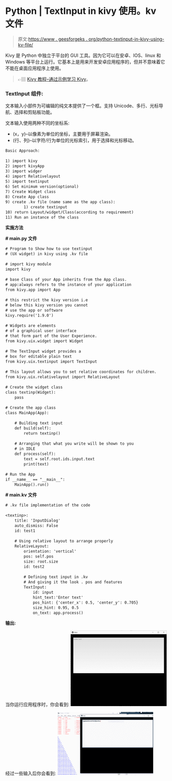 # Python | TextInput in kivy 使用。kv 文件

> 原文:[https://www . geesforgeks . org/python-textinput-in-kivy-using-kv-file/](https://www.geeksforgeeks.org/python-textinput-in-kivy-using-kv-file/)

Kivy 是 Python 中独立于平台的 GUI 工具。因为它可以在安卓、IOS、linux 和 Windows 等平台上运行。它基本上是用来开发安卓应用程序的，但并不意味着它不能在桌面应用程序上使用。

> 👉🏽 [Kivy 教程–通过示例学习 Kivy](https://www.geeksforgeeks.org/kivy-tutorial/)。

### TextInput 组件:

文本输入小部件为可编辑的纯文本提供了一个框。支持 Unicode、多行、光标导航、选择和剪贴板功能。

文本输入使用两种不同的坐标系:

*   (x，y)–以像素为单位的坐标，主要用于屏幕渲染。
*   (行、列)–以字符/行为单位的光标索引，用于选择和光标移动。

```
Basic Approach:

1) import kivy
2) import kivyApp
3) import widger
4) import Relativelayout
5) import textinput
6) Set minimum version(optional)
7) Create Widget class
8) Create App class
9) create .kv file (name same as the app class):
        1) create textinput
10) return Layout/widget/Class(according to requirement)
11) Run an instance of the class
```

**实施方法**

**# main.py 文件**

```
# Program to Show how to use textinput 
# (UX widget) in kivy using .kv file

# import kivy module    
import kivy  

# base Class of your App inherits from the App class.    
# app:always refers to the instance of your application   
from kivy.app import App 

# this restrict the kivy version i.e  
# below this kivy version you cannot  
# use the app or software  
kivy.require('1.9.0')

# Widgets are elements
# of a graphical user interface
# that form part of the User Experience.
from kivy.uix.widget import Widget

# The TextInput widget provides a
# box for editable plain text
from kivy.uix.textinput import TextInput

# This layout allows you to set relative coordinates for children. 
from kivy.uix.relativelayout import RelativeLayout

# Create the widget class
class textinp(Widget):
    pass

# Create the app class
class MainApp(App):

    # Building text input
    def build(self):
        return textinp()

    # Arranging that what you write will be shown to you
    # in IDLE
    def process(self):
        text = self.root.ids.input.text
        print(text)

# Run the App
if __name__ == "__main__":
    MainApp().run()
```

**# main.kv 文件**

```
# .kv file implementation of the code

<textinp>:
    title: 'InputDialog'
    auto_dismiss: False
    id: test1

    # Using relative layout to arrange properly
    RelativeLayout:
        orientation: 'vertical'
        pos: self.pos
        size: root.size
        id: test2

        # Defining text input in .kv
        # And giving it the look . pos and features
        TextInput:
            id: input
            hint_text:'Enter text'
            pos_hint: {'center_x': 0.5, 'center_y': 0.705}
            size_hint: 0.95, 0.5
            on_text: app.process()
```

**输出:**

当你运行应用程序时，你会看到:
![](img/31185a88a310ded495fa9974fad97f76.png)

经过一些输入后你会看到:
![](img/c93e3b810d73e45f2fca27fa9f3af936.png)
